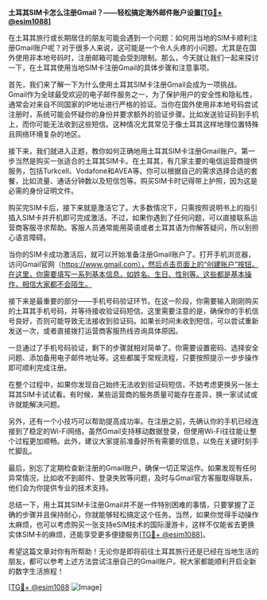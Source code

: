 **土耳其SIM卡怎么注册Gmail？——轻松搞定海外邮件账户设置[[TG💪+ @esim1088](https://t.me/s/esim1088)]**

在土耳其旅行或长期居住的朋友可能会遇到一个问题：如何用当地的SIM卡顺利注册Gmail账户呢？对于很多人来说，这可能是一个令人头疼的小问题。尤其是在国外使用非本地号码时，注册邮箱可能会受到限制。那么，今天就让我们一起来探讨一下，在土耳其使用当地SIM卡注册Gmail的具体步骤和注意事项。

首先，我们来了解一下为什么使用土耳其SIM卡注册Gmail会成为一项挑战。Gmail作为全球最受欢迎的电子邮件服务之一，为了保护用户的安全性和隐私性，通常会对来自不同国家的IP地址进行严格的验证。当你在国外使用非本地号码尝试注册时，系统可能会怀疑你的身份并要求额外的验证步骤。比如发送验证码到手机上，而你可能无法收到这些短信。这种情况尤其常见于像土耳其这样地理位置特殊且网络环境复杂的地区。

接下来，我们就进入正题，教你如何正确地用土耳其SIM卡注册Gmail账户。第一步当然是购买一张适合的土耳其SIM卡。在土耳其，有几家主要的电信运营商提供服务，包括Turkcell、Vodafone和AVEA等。你可以根据自己的需求选择合适的套餐，比如流量、通话分钟数以及短信包等。购买SIM卡时记得带上护照，因为这是必需的身份证明文件。

购买完SIM卡后，接下来就是激活它了。大多数情况下，只需按照说明书上的指引插入SIM卡并开机即可完成激活。不过，如果你遇到了任何问题，可以直接联系运营商客服寻求帮助。客服人员通常能用英语或者土耳其语为你解答疑问，所以别担心语言障碍。

当你的SIM卡成功激活后，就可以开始准备注册Gmail账户了。打开手机浏览器，访问Gmail官网（https://www.gmail.com），然后点击页面上的“创建账户”按钮。在这里，你需要填写一系列基本信息，如姓名、生日、性别等。这些都是基本操作，相信大家都不会陌生。

接下来是最重要的部分——手机号码验证环节。在这一阶段，你需要输入刚刚购买的土耳其手机号码，并等待接收验证码短信。这里需要注意的是，确保你的手机信号良好，否则可能导致无法接收到验证码。如果长时间未收到短信，可以尝试重新发送一次，或者直接拨打运营商客服热线咨询具体原因。

一旦通过了手机号码验证，剩下的步骤就相对简单了。你需要设置密码、选择安全问题、添加备用电子邮件地址等。这些都属于常规流程，只要按照提示一步步操作即可顺利完成注册。

在整个过程中，如果你发现自己始终无法收到验证码短信，不妨考虑更换另一张土耳其SIM卡试试看。有时候，某些运营商的服务质量可能存在差异，换一家试试或许就能解决问题。

另外，还有一个小技巧可以帮助提高成功率。在注册之前，先确认你的手机已经连接到了稳定的Wi-Fi网络。虽然Gmail支持移动数据登录，但使用Wi-Fi往往能让整个过程更加顺畅。此外，建议大家提前准备好所有需要的信息，以免在关键时刻手忙脚乱。

最后，别忘了定期检查新注册的Gmail账户，确保一切正常运作。如果发现有任何异常情况，比如收不到邮件、登录失败等问题，及时与Gmail官方客服取得联系，他们会为你提供专业的技术支持。

总结一下，用土耳其SIM卡注册Gmail并不是一件特别困难的事情，只要掌握了正确的步骤并且保持耐心，你就能够轻松搞定这个任务。当然，如果你觉得手动操作太麻烦，也可以考虑购买一张支持eSIM技术的国际漫游卡，这样不仅能省去更换实体SIM卡的麻烦，还能享受更多便捷服务[[TG💪+ @esim1088](https://t.me/s/esim1088)]。

希望这篇文章对你有所帮助！无论你是即将前往土耳其旅行还是已经在当地生活的朋友，都可以参考上述方法尝试注册自己的Gmail账户。祝大家都能顺利开启全新的数字生活旅程！

[[TG💪+ @esim1088](https://t.me/s/esim1088) ![Image](https://i.postimg.cc/4NQfJmqS/Snipaste-2025-05-13-00-14-12.png)]